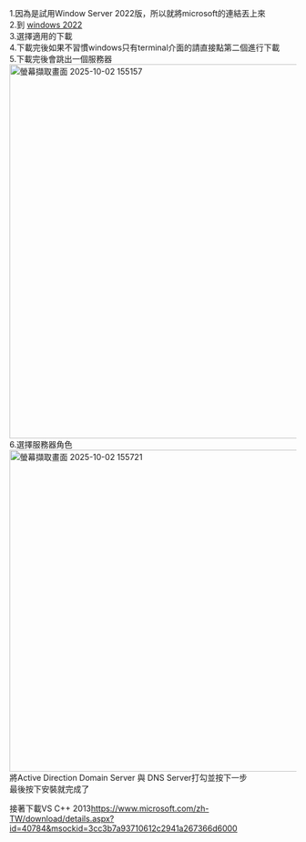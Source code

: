 1.因為是試用Window Server 2022版，所以就將microsoft的連結丟上來  
2.到 [windows 2022](https://www.microsoft.com/en-us/evalcenter/download-windows-server-2022?msockid=21a32a8c5fc66b5b1dff3fdd5ea96a8f)  
3.選擇適用的下載  
4.下載完後如果不習慣windows只有terminal介面的請直接點第二個進行下載  
5.下載完後會跳出一個服務器  
<img width="680" height="657" alt="螢幕擷取畫面 2025-10-02 155157" src="https://github.com/user-attachments/assets/2d2e1fe8-a0ab-42bc-9ce4-19f9beba5fe4" />
6.選擇服務器角色  
<img width="791" height="565" alt="螢幕擷取畫面 2025-10-02 155721" src="https://github.com/user-attachments/assets/61fb8281-f70b-4ff8-b20d-6cbe2ad24e68" />
將Active Direction Domain Server 與 DNS Server打勾並按下一步  
最後按下安裝就完成了  

接著下載VS C++ 2013<https://www.microsoft.com/zh-TW/download/details.aspx?id=40784&msockid=3cc3b7a93710612c2941a267366d6000>
